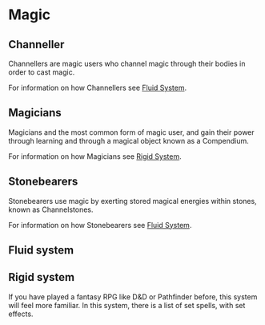 # Magic

## Channeller

Channellers are magic users who channel magic through their bodies in order to cast magic.

For information on how Channellers see [Fluid System](#fluid-system).

## Magicians

Magicians and the most common form of magic user, and gain their power through learning and through a magical object known as a Compendium.

For information on how Magicians see [Rigid System](#rigid-system).

## Stonebearers

Stonebearers use magic by exerting stored magical energies within stones, known as Channelstones.

For information on how Stonebearers see [Fluid System](#fluid-system).

## Fluid system



## Rigid system

If you have played a fantasy RPG like D&D or Pathfinder before, this system will feel more familiar. In this system, there is a list of set spells, with set effects.